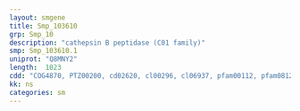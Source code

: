 ```yaml
---
layout: smgene
title: Smp_103610
grp: Smp_10
description: "cathepsin B peptidase (C01 family)"
smp: Smp_103610.1
uniprot: "Q8MNY2"
length:  1023
cdd: "COG4870, PTZ00200, cd02620, cl00296, cl06937, pfam00112, pfam08127, smart00645"
kk: ns
categories: sm
---
```

